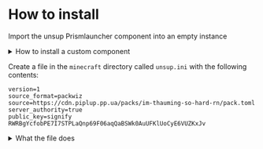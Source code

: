 # How to install

Import the unsup Prismlauncher component into an empty instance
<details>
<summary>How to install a custom component</summary>
<br>
Create an empty component with the UID of <code>com.unascribed.unsup</code> with the following contents:
<pre><code>
{
  "formatVersion": 1,
  "name": "unsup",
  "uid": "com.unascribed.unsup",
  "version": "1.1-pre9",
  "+agents": [
    {
      "name": "com.unascribed:unsup:1.1-pre9",
      "url": "https://repo.sleeping.town"
    }
  ]
}
</code></pre>
You can save this component file for later by copying it from <code>&lt;INST_DIR&gt;/patches</code> to the central mods folder, then you can just click import component and select the component json.
</details>

Create a file in the `minecraft` directory called `unsup.ini` with the following contents:

```
version=1
source_format=packwiz
source=https://cdn.piplup.pp.ua/packs/im-thauming-so-hard-rn/pack.toml
server_authority=true
public_key=signify RWRBgYcfobPE7I7STPLaQnp69F06aqQaBSWk0AuUFKlUoCyE6VUZKxJv
```

<details>
<summary>What the file does</summary>
<br>
<code>version</code> is required in all unsup config files to set the compatibility level
<br>
<code>source_format</code> specifies what type of pack unsup needs to download
<br>
<code>source</code> tells unsup where the packwiz pack is located at
<br>
<code>server_authority</code> tells unsup to download the remote `unsup.ini</code> file and then use that for the rest of the run
<br>
<code>public_key</code> is there for security purposes, if the signature is bad, unsup will refuse to install the pack. This prevents installing a broken version on accident, and it will also ensure that you can trust that this pack comes from me (if you get malware without using <code>public_key`, it's not my fault because that version of the pack probably isn't from me)
</details>